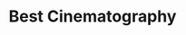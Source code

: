 ---
title: "Best Cinematography"
edition: 2008
winner: Anthony Dod Mantle
kind: "technical"
film: slumdog-millionaire.md
image: https://m.media-amazon.com/images/M/MV5BMTVlZTI3OGEtYjVhMC00ZjQ2LThmMzUtZjIzYzVmOTYxZTIxXkEyXkFqcGdeQXVyOTc5MDI5NjE@._V1_.jpg
type: award
weight: 9
---